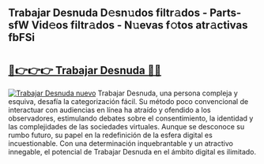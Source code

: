 ## Trabajar Desnuda D𝚎sn𝚞dos filtr𝚊dos - Parts-sfW Vid𝚎os filtr𝚊dos - N𝚞evas f𝚘tos atr𝚊ctivas fbFSi

# <h2><a href="http://mb0c4d.tromn.icu/?c=Trabajar+Desnuda">🔗👉👉👉 Trabajar Desnuda 🔗🔗</a></h2>

[![Trabajar Desnuda nuevo](https://i.imgur.com/pEAQMta.gif)](http://mb0c4d.tromn.icu/?c=Trabajar+Desnuda)
Trabajar Desnuda, una persona compleja y esquiva, desafía la categorización fácil. Su método poco convencional de interactuar con audiencias en línea ha atraído y ofendido a los observadores, estimulando debates sobre el consentimiento, la identidad y las complejidades de las sociedades virtuales. Aunque se desconoce su rumbo futuro, su papel en la redefinición de la esfera digital es incuestionable. Con una determinación inquebrantable y un atractivo innegable, el potencial de Trabajar Desnuda en el ámbito digital es ilimitado.
